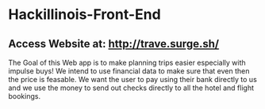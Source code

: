 # Hackillinois-Front-End
## Access Website at: http://trave.surge.sh/
The Goal of this Web app is to make planning trips easier especially with impulse buys! We intend to use financial data to make sure that even then the price is feasable. We want the user to pay using their bank directly to us and we use the money to send out checks directly to all the hotel and flight bookings.
